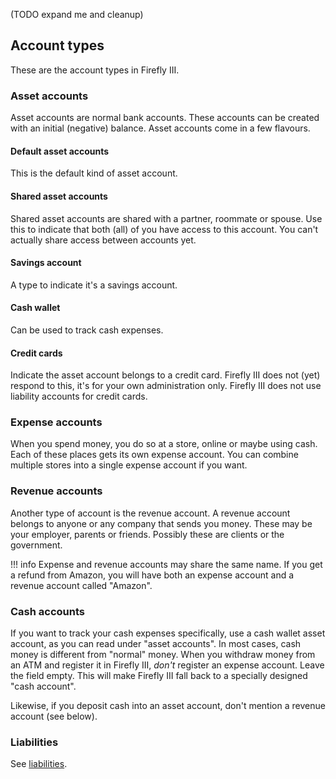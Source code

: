 (TODO expand me and cleanup)


## Account types

These are the account types in Firefly III.

### Asset accounts

Asset accounts are normal bank accounts. These accounts can be created with an initial (negative) balance. Asset accounts come in a few flavours.

#### Default asset accounts

This is the default kind of asset account.

#### Shared asset accounts

Shared asset accounts are shared with a partner, roommate or spouse. Use this to indicate that both (all) of you have access to this account. You can't actually share access between accounts yet.

#### Savings account

A type to indicate it's a savings account.

#### Cash wallet

Can be used to track cash expenses.

#### Credit cards

Indicate the asset account belongs to a credit card. Firefly III does not (yet) respond to this, it's for your own administration only. Firefly III does not use liability accounts for credit cards.

### Expense accounts

When you spend money, you do so at a store, online or maybe using cash. Each of these places gets its own expense account. You can combine multiple stores into a single expense account if you want.

### Revenue accounts

Another type of account is the revenue account. A revenue account belongs to anyone or any company that sends you money. These may be your employer, parents or friends. Possibly these are clients or the government.

!!! info
Expense and revenue accounts may share the same name. If you get a refund from Amazon, you will have both an expense account and a revenue account called "Amazon".

### Cash accounts

If you want to track your cash expenses specifically, use a cash wallet asset account, as you can read under "asset accounts". In most cases, cash money is different from "normal" money. When you withdraw money from an ATM and register it in Firefly III, _don't_ register an expense account. Leave the field empty. This will make Firefly III fall back to a specially designed "cash account".

Likewise, if you deposit cash into an asset account, don't mention a revenue account (see below).

### Liabilities

See [liabilities](liabilities.md).
